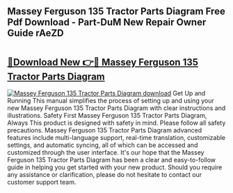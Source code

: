 ## Massey Ferguson 135 Tractor Parts Diagram Free Pdf Download - Part-DuM New Repair Owner Guide rAeZD

# <h2><a href="http://dfpdvhr.blite.top/?on=Massey+Ferguson+135+Tractor+Parts+Diagram">🔗Download New 👉🔴 Massey Ferguson 135 Tractor Parts Diagram</a></h2>

[![Massey Ferguson 135 Tractor Parts Diagram download](https://i.imgur.com/lujVjoI.png)](http://dfpdvhr.blite.top/?on=Massey+Ferguson+135+Tractor+Parts+Diagram)
Get Up and Running This manual simplifies the process of setting up and using your new Massey Ferguson 135 Tractor Parts Diagram with clear instructions and illustrations. Safety First Massey Ferguson 135 Tractor Parts Diagram, Always This product is designed with safety in mind. Please follow all safety precautions. Massey Ferguson 135 Tractor Parts Diagram advanced features include multi-language support, real-time translation, customizable settings, and automatic syncing, all of which can be accessed and customized through the user interface. It's our hope that the Massey Ferguson 135 Tractor Parts Diagram has been a clear and easy-to-follow guide in helping you get started with your new product. Should you require any assistance or clarification, please do not hesitate to contact our customer support team.

